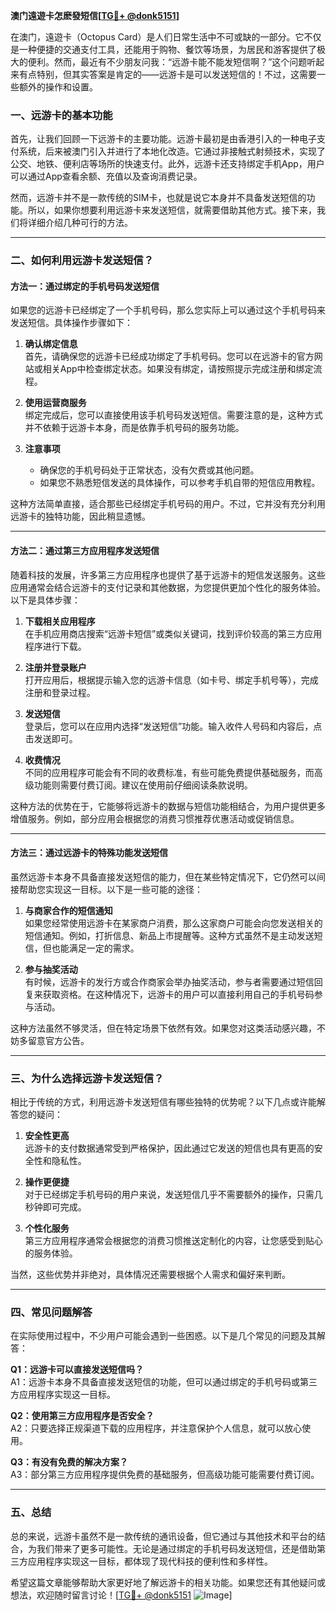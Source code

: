 **澳门遠遊卡怎麽發短信[[TG💪+ @donk5151](https://t.me/s/donk5151)]**

在澳门，遠遊卡（Octopus Card）是人们日常生活中不可或缺的一部分。它不仅是一种便捷的交通支付工具，还能用于购物、餐饮等场景，为居民和游客提供了极大的便利。然而，最近有不少朋友问我：“远游卡能不能发短信啊？”这个问题听起来有点特别，但其实答案是肯定的——远游卡是可以发送短信的！不过，这需要一些额外的操作和设置。

### 一、远游卡的基本功能

首先，让我们回顾一下远游卡的主要功能。远游卡最初是由香港引入的一种电子支付系统，后来被澳门引入并进行了本地化改造。它通过非接触式射频技术，实现了公交、地铁、便利店等场所的快速支付。此外，远游卡还支持绑定手机App，用户可以通过App查看余额、充值以及查询消费记录。

然而，远游卡并不是一款传统的SIM卡，也就是说它本身并不具备发送短信的功能。所以，如果你想要利用远游卡来发送短信，就需要借助其他方式。接下来，我们将详细介绍几种可行的方法。

---

### 二、如何利用远游卡发送短信？

#### 方法一：通过绑定的手机号码发送短信

如果您的远游卡已经绑定了一个手机号码，那么您实际上可以通过这个手机号码来发送短信。具体操作步骤如下：

1. **确认绑定信息**  
   首先，请确保您的远游卡已经成功绑定了手机号码。您可以在远游卡的官方网站或相关App中检查绑定状态。如果没有绑定，请按照提示完成注册和绑定流程。

2. **使用运营商服务**  
   绑定完成后，您可以直接使用该手机号码发送短信。需要注意的是，这种方式并不依赖于远游卡本身，而是依靠手机号码的服务功能。

3. **注意事项**  
   - 确保您的手机号码处于正常状态，没有欠费或其他问题。
   - 如果您不熟悉短信发送的具体操作，可以参考手机自带的短信应用教程。

这种方法简单直接，适合那些已经绑定手机号码的用户。不过，它并没有充分利用远游卡的独特功能，因此稍显遗憾。

---

#### 方法二：通过第三方应用程序发送短信

随着科技的发展，许多第三方应用程序也提供了基于远游卡的短信发送服务。这些应用通常会结合远游卡的支付记录和其他数据，为您提供更加个性化的服务体验。以下是具体步骤：

1. **下载相关应用程序**  
   在手机应用商店搜索“远游卡短信”或类似关键词，找到评价较高的第三方应用程序进行下载。

2. **注册并登录账户**  
   打开应用后，根据提示输入您的远游卡信息（如卡号、绑定手机号等），完成注册和登录过程。

3. **发送短信**  
   登录后，您可以在应用内选择“发送短信”功能。输入收件人号码和内容后，点击发送即可。

4. **收费情况**  
   不同的应用程序可能会有不同的收费标准，有些可能免费提供基础服务，而高级功能则需要付费订阅。建议在使用前仔细阅读条款说明。

这种方法的优势在于，它能够将远游卡的数据与短信功能相结合，为用户提供更多增值服务。例如，部分应用会根据您的消费习惯推荐优惠活动或促销信息。

---

#### 方法三：通过远游卡的特殊功能发送短信

虽然远游卡本身不具备直接发送短信的能力，但在某些特定情况下，它仍然可以间接帮助您实现这一目标。以下是一些可能的途径：

1. **与商家合作的短信通知**  
   如果您经常使用远游卡在某家商户消费，那么这家商户可能会向您发送相关的短信通知。例如，打折信息、新品上市提醒等。这种方式虽然不是主动发送短信，但也能满足一定的需求。

2. **参与抽奖活动**  
   有时候，远游卡的发行方或合作商家会举办抽奖活动，参与者需要通过短信回复来获取资格。在这种情况下，远游卡的用户可以直接利用自己的手机号码参与活动。

这种方法虽然不够灵活，但在特定场景下依然有效。如果您对这类活动感兴趣，不妨多留意官方公告。

---

### 三、为什么选择远游卡发送短信？

相比于传统的方式，利用远游卡发送短信有哪些独特的优势呢？以下几点或许能解答您的疑问：

1. **安全性更高**  
   远游卡的支付数据通常受到严格保护，因此通过它发送的短信也具有更高的安全性和隐私性。

2. **操作更便捷**  
   对于已经绑定手机号码的用户来说，发送短信几乎不需要额外的操作，只需几秒钟即可完成。

3. **个性化服务**  
   第三方应用程序通常会根据您的消费习惯推送定制化的内容，让您感受到贴心的服务体验。

当然，这些优势并非绝对，具体情况还需要根据个人需求和偏好来判断。

---

### 四、常见问题解答

在实际使用过程中，不少用户可能会遇到一些困惑。以下是几个常见的问题及其解答：

**Q1：远游卡可以直接发送短信吗？**  
A1：远游卡本身不具备直接发送短信的功能，但可以通过绑定的手机号码或第三方应用程序实现这一目标。

**Q2：使用第三方应用程序是否安全？**  
A2：只要选择正规渠道下载的应用程序，并注意保护个人信息，就可以放心使用。

**Q3：有没有免费的解决方案？**  
A3：部分第三方应用程序提供免费的基础服务，但高级功能可能需要付费订阅。

---

### 五、总结

总的来说，远游卡虽然不是一款传统的通讯设备，但它通过与其他技术和平台的结合，为我们带来了更多可能性。无论是通过绑定的手机号码发送短信，还是借助第三方应用程序实现这一目标，都体现了现代科技的便利性和多样性。

希望这篇文章能够帮助大家更好地了解远游卡的相关功能。如果您还有其他疑问或想法，欢迎随时留言讨论！[[TG💪+ @donk5151](https://t.me/s/donk5151) ![Image](https://i.postimg.cc/rwNCRYN7/Snipaste-2025-04-30-17-27-05.png)]